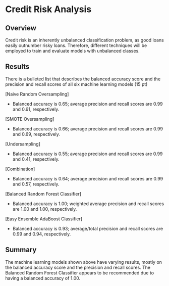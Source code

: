 # Credit Risk Analysis

## Overview
Credit risk is an inherently unbalanced classification problem, as good loans easily outnumber risky loans. Therefore, different techniques will be employed to train and evaluate models with unbalanced classes. 

## Results
There is a bulleted list that describes the balanced accuracy score and the precision and recall scores of all 
six machine learning models (15 pt)

[Naive Random Oversampling]
* Balanced accuracy is 0.65; average precision and recall scores are 0.99 and 0.61, respectively.

[SMOTE Oversampling]
* Balanced accuracy is 0.66; average precision and recall scores are 0.99 and 0.69, respectively. 

[Undersampling]
* Balanced accuracy is 0.55; average precision and recall scores are 0.99 and 0.41, respectively.

[Combination]
* Balanced accuracy is 0.64; average precision and recall scores are 0.99 and 0.57, respectively.

[Balanced Random Forest Classifier]
* Balanced accuracy is 1.00; weighted average precision and recall scores are 1.00 and 1.00, respectively.

[Easy Ensemble AdaBoost Classifier]
* Balanced accuracy is 0.93; average/total precision and recall scores are 0.99 and 0.94, respectively.

## Summary
The machine learning models shown above have varying results, mostly on the balanced accuracy score and the precision and recall scores. The Balanced Random Forest Classifier appears to be recommended due to having a balanced accuracy of 1.00.